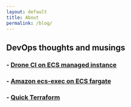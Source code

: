 ```yaml
---
layout: default
title: About
permalink: /blog/
---
```



## DevOps thoughts and musings

### - [Drone CI on ECS managed instance](/2023/07/18/drone)
### - [Amazon ecs-exec on ECS fargate](/2023/07/19/ecs-exec)
### - [Quick Terraform](/2023/07/19/quick-ecs)